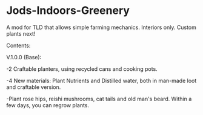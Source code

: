 # Jods-Indoors-Greenery
A mod for TLD that allows simple farming mechanics. Interiors only. Custom plants next!

Contents:

V.1.0.0 (Base):

-2 Craftable planters, using recycled cans and cooking pots.

-4 New materials: Plant Nutrients and Distilled water, both in man-made loot and craftable version.

-Plant rose hips, reishi mushrooms, cat tails and old man's beard. Within a few days, you can regrow plants.
